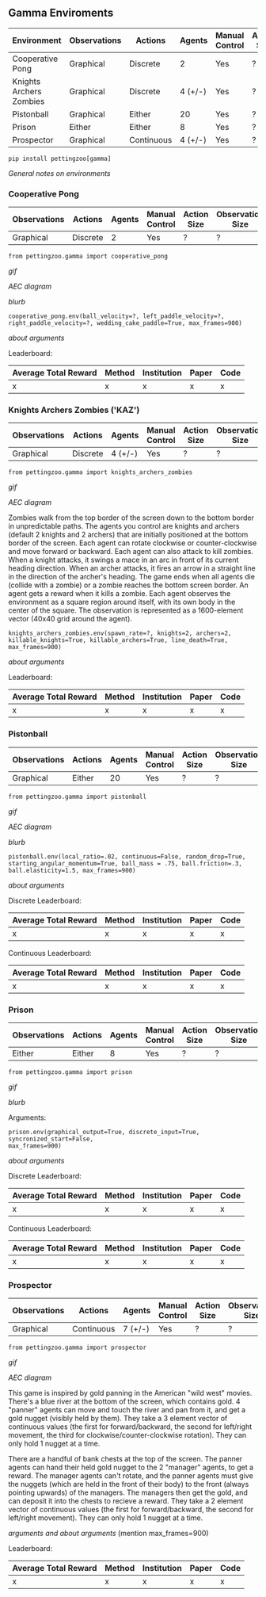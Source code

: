 ## Gamma Enviroments

| Environment             | Observations | Actions    | Agents  | Manual Control | Action Size | Observation Size | Num States |
|-------------------------|--------------|------------|---------|----------------|-------------|------------------|------------|
| Cooperative Pong        | Graphical    | Discrete   | 2       | Yes            | ?           | ?                | ?          |
| Knights Archers Zombies | Graphical    | Discrete   | 4 (+/-) | Yes            | ?           | ?                | ?          |
| Pistonball              | Graphical    | Either     | 20      | Yes            | ?           | ?                | ?          |
| Prison                  | Either       | Either     | 8       | Yes            | ?           | ?                | ?          |
| Prospector              | Graphical    | Continuous | 4 (+/-) | Yes            | ?           | ?                | ?          |

`pip install pettingzoo[gamma]`

*General notes on environments*


### Cooperative Pong

| Observations | Actions  | Agents | Manual Control | Action Size | Observation Size | Num States |
|--------------|----------|--------|----------------|-------------|------------------|------------|
| Graphical    | Discrete | 2      | Yes            | ?           | ?                | ?          |

`from pettingzoo.gamma import cooperative_pong`

*gif*

*AEC diagram*

*blurb*

```
cooperative_pong.env(ball_velocity=?, left_paddle_velocity=?,
right_paddle_velocity=?, wedding_cake_paddle=True, max_frames=900)
```

*about arguments*

Leaderboard:

| Average Total Reward | Method | Institution | Paper | Code |
|----------------------|--------|-------------|-------|------|
| x                    | x      | x           | x     | x    |


### Knights Archers Zombies ('KAZ')

| Observations | Actions  | Agents  | Manual Control | Action Size | Observation Size | Num States |
|--------------|----------|---------|----------------|-------------|------------------|------------|
| Graphical    | Discrete | 4 (+/-) | Yes            | ?           | ?                | ?          |

`from pettingzoo.gamma import knights_archers_zombies`

*gif*

*AEC diagram*

Zombies walk from the top border of the screen down to the bottom border in unpredictable paths. The agents you control are knights and archers (default 2 knights and 2 archers) that are initially positioned at the bottom border of the screen. Each agent can rotate clockwise or counter-clockwise and move forward or backward. Each agent can also attack to kill zombies. When a knight attacks, it swings a mace in an arc in front of its current heading direction. When an archer attacks, it fires an arrow in a straight line in the direction of the archer's heading. The game ends when all agents die (collide with a zombie) or a zombie reaches the bottom screen border. An agent gets a reward when it kills a zombie. Each agent observes the environment as a square region around itself, with its own body in the center of the square. The observation is represented as a 1600-element vector (40x40 grid around the agent).

```
knights_archers_zombies.env(spawn_rate=?, knights=2, archers=2, 
killable_knights=True, killable_archers=True, line_death=True, max_frames=900)
```

*about arguments*

Leaderboard:

| Average Total Reward | Method | Institution | Paper | Code |
|----------------------|--------|-------------|-------|------|
| x                    | x      | x           | x     | x    |


### Pistonball

| Observations | Actions | Agents | Manual Control | Action Size | Observation Size | Num States |
|--------------|---------|--------|----------------|-------------|------------------|------------|
| Graphical    | Either  | 20     | Yes            | ?           | ?                | ?          |

`from pettingzoo.gamma import pistonball`

*gif*

*AEC diagram*

*blurb*

```
pistonball.env(local_ratio=.02, continuous=False, random_drop=True,
starting_angular_momentum=True, ball_mass = .75, ball.friction=.3,
ball.elasticity=1.5, max_frames=900)
```

*about arguments*

Discrete Leaderboard:

| Average Total Reward | Method | Institution | Paper | Code |
|----------------------|--------|-------------|-------|------|
| x                    | x      | x           | x     | x    |

Continuous Leaderboard:

| Average Total Reward | Method | Institution | Paper | Code |
|----------------------|--------|-------------|-------|------|
| x                    | x      | x           | x     | x    |


### Prison

| Observations | Actions | Agents | Manual Control | Action Size | Observation Size | Num States |
|--------------|---------|--------|----------------|-------------|------------------|------------|
| Either       | Either  | 8      | Yes            | ?           | ?                | ?          |


`from pettingzoo.gamma import prison`

*gif*

*blurb*

Arguments:
```
prison.env(graphical_output=True, discrete_input=True, syncronized_start=False,
max_frames=900)
```

*about arguments*

Discrete Leaderboard:

| Average Total Reward | Method | Institution | Paper | Code |
|----------------------|--------|-------------|-------|------|
| x                    | x      | x           | x     | x    |

Continuous Leaderboard:

| Average Total Reward | Method | Institution | Paper | Code |
|----------------------|--------|-------------|-------|------|
| x                    | x      | x           | x     | x    |


### Prospector

| Observations | Actions    | Agents  | Manual Control | Action Size | Observation Size | Num States |
|--------------|------------|---------|----------------|-------------|------------------|------------|
| Graphical    | Continuous | 7 (+/-) | Yes            | ?           | ?                | ?          |

`from pettingzoo.gamma import prospector`

*gif*

*AEC diagram*

This game is inspired by gold panning in the American "wild west" movies. There's a blue river at the bottom of the screen, which contains gold. 4 "panner" agents can move and touch the river and pan from it, and get a gold nugget (visibly held by them). They take a 3 element vector of continuous values (the first for forward/backward, the second for left/right movement, the third for clockwise/counter-clockwise rotation). They can only hold 1 nugget at a time.

There are a handful of bank chests at the top of the screen. The panner agents can hand their held gold nugget to the 2 "manager" agents, to get a reward. The manager agents can't rotate, and the panner agents must give the nuggets (which are held in the front of their body) to the front (always pointing upwards) of the managers. The managers then get the gold, and can deposit it into the chests to recieve a reward. They take a 2 element vector of continuous values (the first for forward/backward, the second for left/right movement). They can only hold 1 nugget at a time.

*arguments and about arguments*
(mention max_frames=900)

Leaderboard:

| Average Total Reward | Method | Institution | Paper | Code |
|----------------------|--------|-------------|-------|------|
| x                    | x      | x           | x     | x    |

